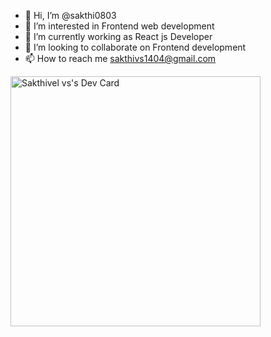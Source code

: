 - 👋 Hi, I’m @sakthi0803
- 👀 I’m interested in Frontend web development
- 🌱 I’m currently working as React js Developer
- 💞️ I’m looking to collaborate on Frontend development
- 📫 How to reach me sakthivs1404@gmail.com

<!---
sakthi0803/sakthi0803 is a ✨ special ✨ repository because its `README.md` (this file) appears on your GitHub profile.
You can click the Preview link to take a look at your changes.
--->

<a href="https://app.daily.dev/sakthivel08"><img src="https://api.daily.dev/devcards/13b7c11cf4e744e58ed03caeade1fd79.png?r=1u6" width="400" alt="Sakthivel vs's Dev Card"/></a>
